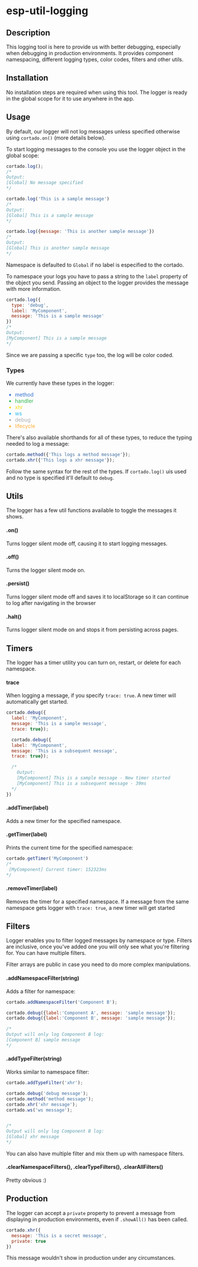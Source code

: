 # esp-util-logging

## Description

This logging tool is here to provide us with better debugging, especially when debugging in production environments. It provides component namespacing, different logging types, color codes, filters and other utils.


## Installation

No installation steps are required when using this tool. The logger is ready in the global scope for it to use anywhere in the app.

## Usage

By default, our logger will not log messages unless specified otherwise using `cortado.on()` (more details below).

To start logging messages to the console you use the logger object in the global scope:

```js
cortado.log();
/*
Output:
[Global] No message specified
*/

cortado.log('This is a sample message')
/*
Output:
[Global] This is a sample message
*/

cortado.log({message: 'This is another sample message'})
/*
Output:
[Global] This is another sample message
*/
```

Namespace is defaulted to `Global` if no label is especified to the cortado.

To namespace your logs you have to pass a string to the `label` property of the object you send. Passing an object to the logger provides the message with more information.


```js
cortado.log({
  type: 'debug',
  label: 'MyComponent',
  message: 'This is a sample message'
})
/*
Output:
[MyComponent] This is a sample message
*/
```

Since we are passing a specific `type` too, the log will be color coded.

### Types

We currently have these types in the logger:
<ul>
  <li style="color: #3671d1">method</li>
  <li style="color: #33b752">handler</li>
  <li style="color: #f2db0c">xhr</li>
  <li style="color: #29b9f2">ws</li>
  <li style="color: #afafaf">debug</li>
  <li style="color: #ffad3a">lifecycle</li>
</ul>

There's also available shorthands for all of these types, to reduce the typing needed to log a message:

```js
cortado.method({'This logs a method message'});
cortado.xhr({'This logs a xhr message'});
```

Follow the same syntax for the rest of the types. If `cortado.log()` uis used and no type is specified it'll default to `debug`.


## Utils

The logger has a few util functions available to toggle the messages it shows.

#### .on()
Turns logger silent mode off, causing it to start logging messages.

#### .off()
Turns the logger silent mode on.

#### .persist()
Turns logger silent mode off and saves it to localStorage so it can continue to log after navigating in the browser

#### .halt()
Turns logger silent mode on and stops it from persisting across pages.

## Timers
The logger has a timer utility you can turn on, restart, or delete for each namespace.

#### trace
When logging a message, if you specify `trace: true`.  A new timer will automatically get started.

```js
cortado.debug({
  label: 'MyComponent',
  message: 'This is a sample message',
  trace: true});

  cortado.debug({
  label: 'MyComponent',
  message: 'This is a subsequent message',
  trace: true});

  /*
    Output:
    [MyComponent] This is a sample message - New timer started
    [MyComponent] This is a subsequent message - 39ms
  */
})
```

#### .addTimer(label)
Adds a new timer for the specified namespace.

#### .getTimer(label)
Prints the current time for the specified namespace:

```js
cortado.getTimer('MyComponent')
/*
 [MyComponent] Current timer: 152323ms 
*/
```

#### .removeTimer(label)
Removes the timer for a specified namespace. If a message from the same namespace gets logger with `trace: true`, a new timer will get started


## Filters

Logger enables you to filter logged messages by namespace or type. Filters are inclusive, once you've added one you will only see what you're filtering for. You can have multiple filters.

Filter arrays are public in case you need to do more complex manipulations.

#### .addNamespaceFilter(string)
Adds a filter for namespace:

```js
cortado.addNamespaceFilter('Component B');

cortado.debug({label:'Component A', message: 'sample message'});
cortado.debug({label:'Component B', message: 'sample message'});

/*
Output will only log Component B log:
[Component B] sample message
*/

```

#### .addTypeFilter(string)
Works similar to namespace filter:

```js
cortado.addTypeFilter('xhr');

cortado.debug('debug message');
cortado.method('method message');
cortado.xhr('xhr message');
cortado.ws('ws message');


/*
Output will only log Component B log:
[Global] xhr message
*/

```

You can also have multiple filter and mix them up with namespace filters.

#### .clearNamespaceFilters(), .clearTypeFilters(), .clearAllFilters()
Pretty obvious :)



## Production
The logger can accept a `private` property to prevent a message from displaying in production environments, even if `.showAll()` has been called.

```js
cortado.xhr({
  message: 'This is a secret message',
  private: true
})
```

This message wouldn't show in production under any circumstances.
